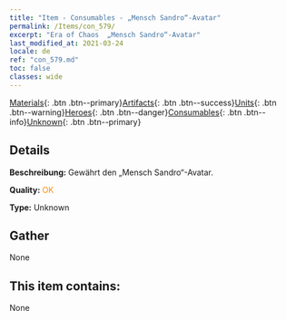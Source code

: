 ```yaml
---
title: "Item - Consumables - „Mensch Sandro“-Avatar"
permalink: /Items/con_579/
excerpt: "Era of Chaos  „Mensch Sandro“-Avatar"
last_modified_at: 2021-03-24
locale: de
ref: "con_579.md"
toc: false
classes: wide
---
```

 [Materials](/de/Items/){: .btn .btn--primary}[Artifacts](/de/Items/Artifacts/){: .btn .btn--success}[Units](/de/Items/Units/){: .btn .btn--warning}[Heroes](/de/Items/Heroes/){: .btn .btn--danger}[Consumables](/de/Items/Consumables/){: .btn .btn--info}[Unknown](/de/Items/Unknown/){: .btn .btn--primary}

## Details
 **Beschreibung:** Gewährt den „Mensch Sandro“-Avatar.

 **Quality:** <span style="color: #FF8C00">OK</span>

 **Type:** Unknown

## Gather

  None

## This item contains:

  None

